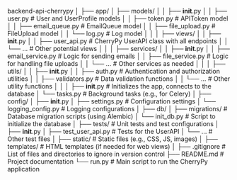 backend-api-cherrypy
│
├── app/
│   ├── models/
│   │   ├── __init__.py
│   │   ├── user.py             # User and UserProfile models
│   │   ├── token.py            # APIToken model
│   │   ├── email_queue.py      # EmailQueue model
│   │   ├── file_upload.py      # FileUpload model
│   │   └── log.py              # Log model
│   │
│   ├── views/
│   │   ├── __init__.py
│   │   ├── user_api.py         # CherryPy UserAPI class with all endpoints
│   │   └── ...                 # Other potential views
│   │
│   ├── services/
│   │   ├── __init__.py
│   │   ├── email_service.py    # Logic for sending emails
│   │   ├── file_service.py     # Logic for handling file uploads
│   │   └── ...                 # Other services as needed
│   │
│   ├── utils/
│   │   ├── __init__.py
│   │   ├── auth.py             # Authentication and authorization utilities
│   │   ├── validators.py       # Data validation functions
│   │   └── ...                 # Other utility functions
│   │
│   ├── __init__.py             # Initializes the app, connects to the database
│   └── tasks.py                # Background tasks (e.g., for Celery)
│
├── config/
│   ├── __init__.py
│   ├── settings.py             # Configuration settings
│   └── logging_config.py       # Logging configurations
│
├── db/
│   ├── migrations/             # Database migration scripts (using Alembic)
│   └── init_db.py              # Script to initialize the database
│
├── tests/                      # Unit tests and test configurations
│   ├── __init__.py
│   ├── test_user_api.py        # Tests for the UserAPI
│   └── ...                     # Other test files
│
├── static/                     # Static files (e.g., CSS, JS, images)
│
├── templates/                  # HTML templates (if needed for web views)
│
├── .gitignore                  # List of files and directories to ignore in version control
├── README.md                   # Project documentation
└── run.py                      # Main script to run the CherryPy application
